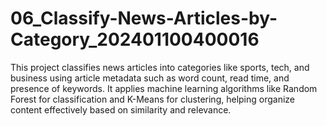# 06_Classify-News-Articles-by-Category_202401100400016
This project classifies news articles into categories like sports, tech, and business using article metadata such as word count, read time, and presence of keywords. It applies machine learning algorithms like Random Forest for classification and K-Means for clustering, helping organize content effectively based on similarity and relevance.
